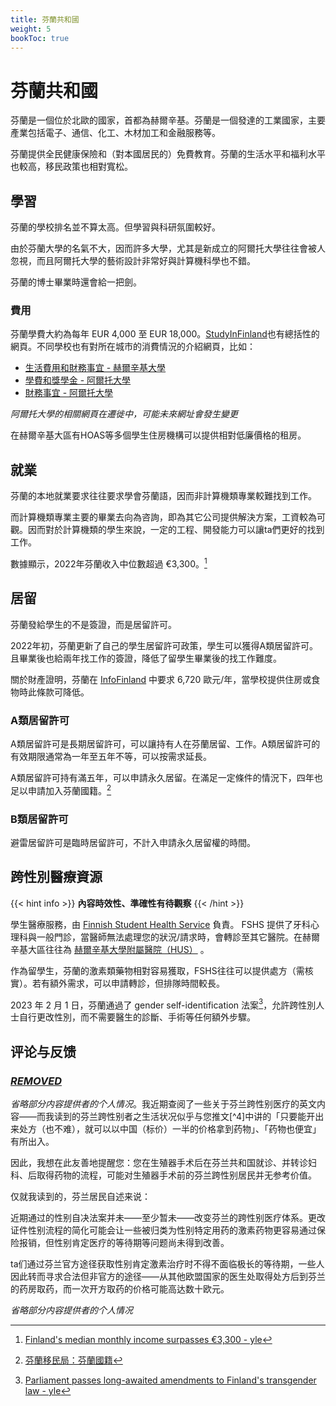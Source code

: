 ```yaml
---
title: 芬蘭共和國
weight: 5
bookToc: true
---
```


# 芬蘭共和國

芬蘭是一個位於北歐的國家，首都為赫爾辛基。芬蘭是一個發達的工業國家，主要產業包括電子、通信、化工、木材加工和金融服務等。

芬蘭提供全民健康保險和（對本國居民的）免費教育。芬蘭的生活水平和福利水平也較高，移民政策也相對寬松。

## 學習

芬蘭的學校排名並不算太高。但學習與科研氛圍較好。

由於芬蘭大學的名氣不大，因而許多大學，尤其是新成立的阿爾托大學往往會被人忽視，而且阿爾托大學的藝術設計非常好與計算機科學也不錯。

芬蘭的博士畢業時還會給一把劍。

### 費用

芬蘭學費大約為每年 EUR 4,000 至 EUR 18,000。[StudyInFinland](https://www.studyinfinland.fi/admissions/fees-and-costs)也有總括性的網頁。不同學校也有對所在城市的消費情況的介紹網頁，比如：
- [生活費用和財務事宜 - 赫爾辛基大學](https://www.helsinki.fi/en/admissions-and-education/international-students/student-life-helsinki/cost-living-and-financial-matters)
- [學費和獎學金 - 阿爾托大學](https://into.aalto.fi/display/enopisk/Tuition+fees+and+scholarships)
- [財務事宜 - 阿爾托大學](https://into.aalto.fi/display/enopisk/Financial+matters)

*阿爾托大學的相關網頁在遷徙中，可能未來網址會發生變更*

在赫爾辛基大區有HOAS等多個學生住房機構可以提供相對低廉價格的租房。

## 就業

芬蘭的本地就業要求往往要求學會芬蘭語，因而非計算機類專業較難找到工作。

而計算機類專業主要的畢業去向為咨詢，即為其它公司提供解決方案，工資較為可觀。因而對於計算機類的學生來說，一定的工程、開發能力可以讓ta們更好的找到工作。

數據顯示，2022年芬蘭收入中位數超過 €3,300。[^2]

## 居留

芬蘭發給學生的不是簽證，而是居留許可。

2022年初，芬蘭更新了自己的學生居留許可政策，學生可以獲得A類居留許可。且畢業後也給兩年找工作的簽證，降低了留學生畢業後的找工作難度。

關於財產證明，芬蘭在 [InfoFinland](https://www.infofinland.fi/zh/moving-to-finland/non-eu-citizens/study-in-finland) 中要求 6,720 歐元/年，當學校提供住房或食物時此條款可降低。

### A類居留許可

A類居留許可是長期居留許可，可以讓持有人在芬蘭居留、工作。A類居留許可的有效期限通常為一年至五年不等，可以按需求延長。

A類居留許可持有滿五年，可以申請永久居留。在滿足一定條件的情況下，四年也足以申請加入芬蘭國籍。[^1]

### B類居留許可

避雷居留許可是臨時居留許可，不計入申請永久居留權的時間。

## 跨性別醫療資源

{{< hint info >}}
**內容時效性、準確性有待觀察**
{{< /hint >}}

學生醫療服務，由 [Finnish Student Health Service](https://www.yths.fi/en/frontpage/) 負責。 FSHS 提供了牙科心理科與一般門診，當醫師無法處理您的狀況/請求時，會轉診至其它醫院。在赫爾辛基大區往往為 [赫爾辛基大學附屬醫院（HUS）](https://www.hus.fi/en) 。

作為留學生，芬蘭的激素類藥物相對容易獲取，FSHS往往可以提供處方（需核實）。若有額外需求，可以申請轉診，但排隊時間較長。

2023 年 2 月 1 日，芬蘭通過了 gender self-identification 法案[^3]，允許跨性別人士自行更改性別，而不需要醫生的診斷、手術等任何額外步驟。


## 评论与反馈

### [***REMOVED***](mailto:***REMOVED***)

*省略部分内容提供者的个人情况*。我近期查阅了一些关于芬兰跨性别医疗的英文内容——而我读到的芬兰跨性别者之生活状况似乎与您推文[^4]中讲的「只要能开出来处方（也不难），就可以以中国（标价）一半的价格拿到药物」、「药物也便宜」有所出入。

因此，我想在此友善地提醒您：您在生殖器手术后在芬兰共和国就诊、并转诊妇科、后取得药物的流程，可能对生殖器手术前的芬兰跨性别居民并无参考价值。

仅就我读到的，芬兰居民自述来说：

近期通过的性别自决法案并未——至少暂未——改变芬兰的跨性别医疗体系。更改证件性别流程的简化可能会让一些被归类为性别特定用药的激素药物更容易通过保险报销，但性别肯定医疗的等待期等问题尚未得到改善。

ta们通过芬兰官方途径获取性别肯定激素治疗时不得不面临极长的等待期，一些人因此转而寻求合法但非官方的途径——从其他欧盟国家的医生处取得处方后到芬兰的药房取药，而一次开方取药的价格可能高达数十欧元。

*省略部分内容提供者的个人情况*

[^1]: [芬蘭移民局：芬蘭國籍](https://migri.fi/en/faq-finnish-citizenship)
[^2]: [Finland's median monthly income surpasses €3,300 - yle](https://yle.fi/a/3-12647702)
[^3]: [Parliament passes long-awaited amendments to Finland's transgender law - yle](https://yle.fi/a/74-20015866)